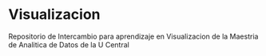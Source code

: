 # Visualizacion
Repositorio de Intercambio para aprendizaje en Visualizacion de la Maestria de Analitica de Datos de la U  Central

